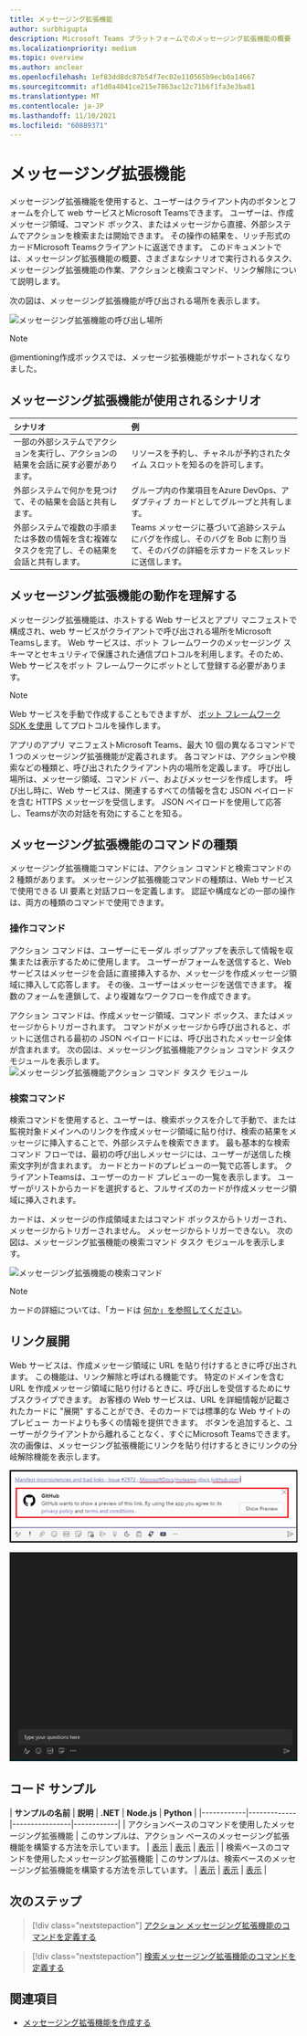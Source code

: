 ```yaml
---
title: メッセージング拡張機能
author: surbhigupta
description: Microsoft Teams プラットフォームでのメッセージング拡張機能の概要
ms.localizationpriority: medium
ms.topic: overview
ms.author: anclear
ms.openlocfilehash: 1ef83dd8dc87b54f7ec02e110565b9ecb0a14667
ms.sourcegitcommit: af1d0a4041ce215e7863ac12c71b6f1fa3e3ba81
ms.translationtype: MT
ms.contentlocale: ja-JP
ms.lasthandoff: 11/10/2021
ms.locfileid: "60889371"
---
```

# <a name="messaging-extensions"></a>メッセージング拡張機能

メッセージング拡張機能を使用すると、ユーザーはクライアント内のボタンとフォームを介して web サービスとMicrosoft Teamsできます。 ユーザーは、作成メッセージ領域、コマンド ボックス、またはメッセージから直接、外部システムでアクションを検索または開始できます。 その操作の結果を、リッチ形式のカードMicrosoft Teamsクライアントに返送できます。 このドキュメントでは、メッセージング拡張機能の概要、さまざまなシナリオで実行されるタスク、メッセージング拡張機能の作業、アクションと検索コマンド、リンク解除について説明します。

次の図は、メッセージング拡張機能が呼び出される場所を表示します。

![メッセージング拡張機能の呼び出し場所](~/assets/images/messaging-extension-invoke-locations.png)

> [!NOTE]
> @mentioning作成ボックスでは、メッセージ拡張機能がサポートされなくなりました。

## <a name="scenarios-where-messaging-extensions-are-used"></a>メッセージング拡張機能が使用されるシナリオ

| シナリオ | 例 |
|:-----------------|:-----------------|
|一部の外部システムでアクションを実行し、アクションの結果を会話に戻す必要があります。|リソースを予約し、チャネルが予約されたタイム スロットを知るのを許可します。|
|外部システムで何かを見つけて、その結果を会話と共有します。|グループ内の作業項目をAzure DevOps、アダプティブ カードとしてグループと共有します。|
|外部システムで複数の手順または多数の情報を含む複雑なタスクを完了し、その結果を会話と共有します。|Teams メッセージに基づいて追跡システムにバグを作成し、そのバグを Bob に割り当て、そのバグの詳細を示すカードをスレッドに送信します。|

## <a name="understand-how-messaging-extensions-work"></a>メッセージング拡張機能の動作を理解する

メッセージング拡張機能は、ホストする Web サービスとアプリ マニフェストで構成され、web サービスがクライアントで呼び出される場所をMicrosoft Teamsします。 Web サービスは、ボット フレームワークのメッセージング スキーマとセキュリティで保護された通信プロトコルを利用します。そのため、Web サービスをボット フレームワークにボットとして登録する必要があります。 

> [!NOTE]
> Web サービスを手動で作成することもできますが、 [ボット フレームワーク SDK を使用](https://github.com/microsoft/botframework-sdk) してプロトコルを操作します。

アプリのアプリ マニフェストMicrosoft Teams、最大 10 個の異なるコマンドで 1 つのメッセージング拡張機能が定義されます。 各コマンドは、アクションや検索などの種類と、呼び出されたクライアント内の場所を定義します。 呼び出し場所は、メッセージ領域、コマンド バー、およびメッセージを作成します。 呼び出し時に、Web サービスは、関連するすべての情報を含む JSON ペイロードを含む HTTPS メッセージを受信します。 JSON ペイロードを使用して応答し、Teamsが次の対話を有効にすることを知る。 

## <a name="types-of-messaging-extension-commands"></a>メッセージング拡張機能のコマンドの種類

メッセージング拡張機能コマンドには、アクション コマンドと検索コマンドの 2 種類があります。 メッセージング拡張機能コマンドの種類は、Web サービスで使用できる UI 要素と対話フローを定義します。 認証や構成などの一部の操作は、両方の種類のコマンドで使用できます。

### <a name="action-commands"></a>操作コマンド

アクション コマンドは、ユーザーにモーダル ポップアップを表示して情報を収集または表示するために使用します。 ユーザーがフォームを送信すると、Web サービスはメッセージを会話に直接挿入するか、メッセージを作成メッセージ領域に挿入して応答します。 その後、ユーザーはメッセージを送信できます。 複数のフォームを連鎖して、より複雑なワークフローを作成できます。

アクション コマンドは、作成メッセージ領域、コマンド ボックス、またはメッセージからトリガーされます。 コマンドがメッセージから呼び出されると、ボットに送信される最初の JSON ペイロードには、呼び出されたメッセージ全体が含まれます。 次の図は、メッセージング拡張機能アクション コマンド タスク モジュールを表示します。 ![ メッセージング拡張機能アクション コマンド タスク モジュール](~/assets/images/task-module.png)

### <a name="search-commands"></a>検索コマンド

検索コマンドを使用すると、ユーザーは、検索ボックスを介して手動で、または監視対象ドメインへのリンクを作成メッセージ領域に貼り付け、検索の結果をメッセージに挿入することで、外部システムを検索できます。 最も基本的な検索コマンド フローでは、最初の呼び出しメッセージには、ユーザーが送信した検索文字列が含まれます。 カードとカードのプレビューの一覧で応答します。 クライアントTeamsは、ユーザーのカード プレビューの一覧を表示します。 ユーザーがリストからカードを選択すると、フルサイズのカードが作成メッセージ領域に挿入されます。

カードは、メッセージの作成領域またはコマンド ボックスからトリガーされ、メッセージからトリガーされません。 メッセージからトリガーできない。
次の図は、メッセージング拡張機能の検索コマンド タスク モジュールを表示します。

![メッセージング拡張機能の検索コマンド](~/assets/images/search-extension.png)

> [!NOTE]
> カードの詳細については、「カードは [何か」を参照してください](../task-modules-and-cards/what-are-cards.md)。

## <a name="link-unfurling"></a>リンク展開

Web サービスは、作成メッセージ領域に URL を貼り付けするときに呼び出されます。 この機能は、リンク解除と呼ばれる機能です。 特定のドメインを含む URL を作成メッセージ領域に貼り付けるときに、呼び出しを受信するためにサブスクライブできます。 お客様の Web サービスは、URL を詳細情報が記載されたカードに "展開" することができ、そのカードでは標準的な Web サイトのプレビュー カードよりも多くの情報を提供できます。 ボタンを追加すると、ユーザーがクライアントから離れることなく、すぐにMicrosoft Teamsできます。
次の画像は、メッセージング拡張機能にリンクを貼り付けするときにリンクの分岐解除機能を表示します。
 
![unfurl リンク](../assets/images/messaging-extension/unfurl-link.png)

![リンクのリンク解除](../assets/images/messaging-extension/link-unfurl.gif)

## <a name="code-sample"></a>コード サンプル

| **サンプルの名前** | **説明** | **.NET** | **Node.js** | **Python** |
|------------|-------------|----------------|------------|
| アクションベースのコマンドを使用したメッセージング拡張機能 | このサンプルは、アクション ベースのメッセージング拡張機能を構築する方法を示しています。 | [表示](https://github.com/microsoft/BotBuilder-Samples/tree/master/samples/csharp_dotnetcore/51.teams-messaging-extensions-action) | [表示](https://github.com/microsoft/BotBuilder-Samples/tree/master/samples/javascript_nodejs/51.teams-messaging-extensions-action) | [表示](https://github.com/microsoft/BotBuilder-Samples/tree/main/samples/python/51.teams-messaging-extensions-action) |
| 検索ベースのコマンドを使用したメッセージング拡張機能 | このサンプルは、検索ベースのメッセージング拡張機能を構築する方法を示しています。 | [表示](https://github.com/microsoft/BotBuilder-Samples/tree/master/samples/csharp_dotnetcore/50.teams-messaging-extensions-search) | [表示](https://github.com/microsoft/BotBuilder-Samples/tree/master/samples/javascript_nodejs/50.teams-messaging-extensions-search) | [表示](https://github.com/microsoft/BotBuilder-Samples/tree/main/samples/python/50.teams-messaging-extension-search) |

## <a name="next-step"></a>次のステップ

> [!div class="nextstepaction"]
> [アクション メッセージング拡張機能のコマンドを定義する](~/messaging-extensions/how-to/action-commands/define-action-command.md)

> [!div class="nextstepaction"]
> [検索メッセージング拡張機能のコマンドを定義する](~/messaging-extensions/how-to/search-commands/define-search-command.md)

## <a name="see-also"></a>関連項目

* [メッセージング拡張機能を作成する](../build-your-first-app/build-messaging-extension.md)